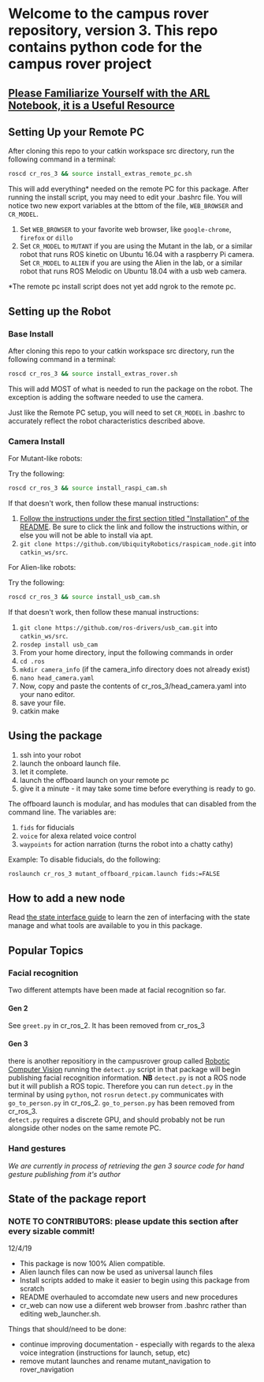 
# Welcome to the campus rover repository, version 3. This repo contains python code for the campus rover project

## [Please Familiarize Yourself with the ARL Notebook, it is a Useful Resource](https://campus-rover.gitbook.io/lab-notebook/)

## Setting Up your Remote PC

After cloning this repo to your catkin workspace src directory, run the following command in a terminal:

``` sh
roscd cr_ros_3 && source install_extras_remote_pc.sh
```

This will add everything* needed on the remote PC for this package. After running the install script, you may need to edit your .bashrc file. You will notice two new export variables at the bttom of the file, `WEB_BROWSER` and `CR_MODEL`.

1. Set `WEB_BROWSER` to your favorite web browser, like `google-chrome`, `firefox` or `dillo`
2. Set `CR_MODEL` to `MUTANT` if you are using the Mutant in the lab, or a similar robot that runs ROS kinetic on Ubuntu 16.04 with a raspberry Pi camera. Set `CR_MODEL` to `ALIEN` if you are using the Alien in the lab, or a similar robot that runs ROS Melodic on Ubuntu 18.04 with a usb web camera.

*The remote pc install script does not yet add ngrok to the remote pc.

## Setting up the Robot

### Base Install

After cloning this repo to your catkin workspace src directory, run the following command in a terminal:

``` sh
roscd cr_ros_3 && source install_extras_rover.sh
```

This will add MOST of what is needed to run the package on the robot. The exception is adding the software needed to use the camera.

Just like the Remote PC setup, you will need to set `CR_MODEL` in .bashrc to accurately reflect the robot characteristics described above.

### Camera Install

For Mutant-like robots:

Try the following:

``` sh
roscd cr_ros_3 && source install_raspi_cam.sh
```

If that doesn't work, then follow these manual instructions:

1. [Follow the instructions under the first section titled "Installation" of the README](https://github.com/UbiquityRobotics/raspicam_node). Be sure to click the link and follow the instructions within, or else you will not be able to install via apt.
2. `git clone https://github.com/UbiquityRobotics/raspicam_node.git` into `catkin_ws/src`.

For Alien-like robots:

Try the following:

``` sh
roscd cr_ros_3 && source install_usb_cam.sh
```

If that doesn't work, then follow these manual instructions:

1. `git clone https://github.com/ros-drivers/usb_cam.git` into `catkin_ws/src`.
2. `rosdep install usb_cam`
3. From your home directory, input the following commands in order
4. `cd .ros`
5. `mkdir camera_info` (if the camera_info directory does not already exist)
6. `nano head_camera.yaml`
7. Now, copy and paste the contents of cr_ros_3/head_camera.yaml into your nano editor.
8. save your file.
9. catkin make

## Using the package

1. ssh into your robot
2. launch the onboard launch file.
3. let it complete.
4. launch the offboard launch on your remote pc
5. give it a minute - it may take some time before everything is ready to go.

The offboard launch is modular, and has modules that can disabled from the command line. The variables are:

1. `fids` for fiducials
2. `voice` for alexa related voice control
3. `waypoints` for action narration (turns the robot into a chatty cathy)

Example: To disable fiducials, do the following:

``` sh
roslaunch cr_ros_3 mutant_offboard_rpicam.launch fids:=FALSE
```

## How to add a new node

Read [the state interface guide](HOW_TO_USE_STATE_INTERFACE.md) to learn the zen of interfacing with the state manage and what tools are available to you in this package.

## Popular Topics

### Facial recognition

Two different attempts have been made at facial recognition so far.

#### Gen 2

See `greet.py` in cr_ros_2. It has been removed from cr_ros_3

#### Gen 3

there is another repositiory in the campusrover group called [Robotic Computer Vision](https://github.com/campusrover/Robotics_Computer_Vision)
running the `detect.py` script in that package will begin publishing facial recognition information. **NB** `detect.py` is not a ROS node but it will publish a ROS topic. Therefore you can run `detect.py` in the terminal by using `python`, not `rosrun`
`detect.py` communicates with `go_to_person.py` in cr_ros_2. `go_to_person.py` has been removed from cr_ros_3.  
`detect.py` requires a discrete GPU, and should probably not be run alongside other nodes on the same remote PC.

### Hand gestures

*We are currently in process of retrieving the gen 3 source code for hand gesture publishing from it's author*

## State of the package report

### NOTE TO CONTRIBUTORS: please update this section after every sizable commit!

12/4/19

* This package is now 100% Alien compatible.
* Alien launch files can now be used as universal launch files
* Install scripts added to make it easier to begin using this package from scratch
* README overhauled to accomdate new users and new procedures
* cr_web can now use a diiferent web browser from .bashrc rather than editing web_launcher.sh.  

Things that should/need to be done:

* continue improving documentation - especially with regards to the alexa voice integration (instructions for launch, setup, etc)
* remove mutant launches and rename mutant_navigation to rover_navigation
